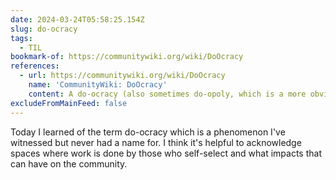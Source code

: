```yaml
---
date: 2024-03-24T05:58:25.154Z
slug: do-ocracy
tags:
  - TIL
bookmark-of: https://communitywiki.org/wiki/DoOcracy
references:
  - url: https://communitywiki.org/wiki/DoOcracy
    name: 'CommunityWiki: DoOcracy'
    content: A do-ocracy (also sometimes do-opoly, which is a more obvious pun on “duopoly”) is an organizational structure in which individuals choose roles and tasks for themselves and execute them. Responsibilities attach to people who do the work, rather than elected or selected officials.
excludeFromMainFeed: false
---
```


Today I learned of the term do-ocracy which is a phenomenon I've witnessed but never had a name for.
I think it's helpful to acknowledge spaces where work is done by those who self-select and what impacts that can have on the community.
